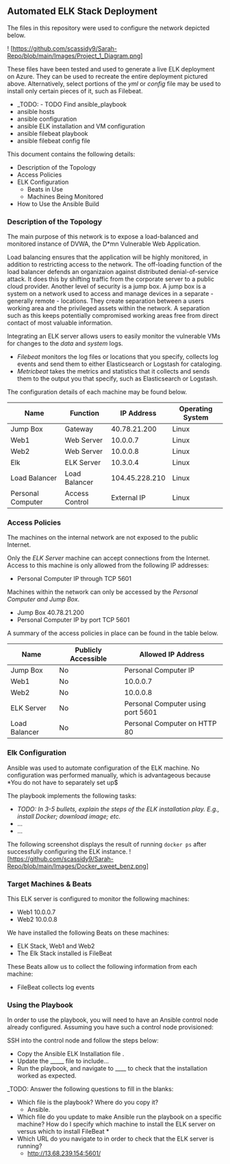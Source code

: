 ## Automated ELK Stack Deployment

The files in this repository were used to configure the network depicted below.

! [https://github.com/scassidy9/Sarah-Repo/blob/main/Images/Project_1_Diagram.png]

These files have been tested and used to generate a live ELK deployment on Azure.
They can be used to recreate the entire deployment pictured above. Alternatively, select portions of the *yml* or *config* file may be used to install only certain pieces of it, 
such as Filebeat.

  - _TODO:  - TODO Find ansible_playbook
- ansible hosts
- ansible configuration
- ansible ELK installation and VM configuration
- ansible filebeat playbook
- ansible filebeat config file

This document contains the following details:
- Description of the Topology
- Access Policies
- ELK Configuration
  - Beats in Use
  - Machines Being Monitored
- How to Use the Ansible Build


### Description of the Topology

The main purpose of this network is to expose a load-balanced and monitored instance of DVWA, the D*mn Vulnerable Web Application.

Load balancing ensures that the application will be highly monitored, in addition to restricting access to the network.
The off-loading function of the load balancer defends an organizaion against distributed denial-of-service attack. It does this by shifting traffic from the corporate server to a 
public cloud provider. 
Another level of security is a jump box. A jump box is a system on a network used to access and manage devices in a separate - generally remote - locations. They create separation between 
a users working area and the privileged assets within the network. A separation such as this keeps potentially compromised working areas free from direct contact of most valuable
information. 

Integrating an ELK server allows users to easily monitor the vulnerable VMs for changes to the *data* and *system* logs.
* *Filebeat* monitors the log files or locations that you specify, collects log events and send them to either Elasticsearch or Logstash for cataloging.
* *Metricbeat* takes the metrics and statistics that it collects and sends them to the output you that specify, such as Elasticsearch or Logstash.

The configuration details of each machine may be found below.

| Name              | Function       | IP Address     | Operating System |
|-------------------|----------------|----------------|------------------|
| Jump Box          | Gateway        | 40.78.21.200   | Linux            |
| Web1              | Web Server     | 10.0.0.7       | Linux            |
| Web2              | Web Server     | 10.0.0.8       | Linux            |
| Elk               | ELK Server     | 10.3.0.4       | Linux            |
| Load Balancer     | Load Balancer  | 104.45.228.210 | Linux            |
| Personal Computer | Access Control | External IP    | Linux            |

### Access Policies

The machines on the internal network are not exposed to the public Internet.

Only the *ELK Server* machine can accept connections from the Internet. Access to this machine is only allowed from the following IP addresses:
* Personal Computer IP through TCP 5601

Machines within the network can only be accessed by the *Personal Computer and Jump Box*.
* Jump Box 40.78.21.200
* Personal Computer IP by port TCP 5601

A summary of the access policies in place can be found in the table below.

| Name          | Publicly Accessible | Allowed IP Address                |
|---------------|---------------------|-----------------------------------|
| Jump Box      | No                  | Personal Computer IP              |
| Web1          | No                  | 10.0.0.7                          |
| Web2          | No                  | 10.0.0.8                          |
| ELK Server    | No                  | Personal Computer using port 5601 |
| Load Balancer | No                  | Personal Computer on HTTP 80      |

### Elk Configuration

Ansible was used to automate configuration of the ELK machine. No configuration was performed manually, which is advantageous because *You do not have to separately set up$


The playbook implements the following tasks:
- _TODO: In 3-5 bullets, explain the steps of the ELK installation play. E.g., install Docker; download image; etc._
- ...
- ...

The following screenshot displays the result of running `docker ps` after successfully configuring the ELK instance.
! [https://github.com/scassidy9/Sarah-Repo/blob/main/Images/Docker_sweet_benz.png]


### Target Machines & Beats
This ELK server is configured to monitor the following machines:
* Web1 10.0.0.7
* Web2 10.0.0.8

We have installed the following Beats on these machines:
* ELK Stack, Web1 and Web2
* The Elk Stack installed is FileBeat

These Beats allow us to collect the following information from each machine:
 * FileBeat collects log events

### Using the Playbook
In order to use the playbook, you will need to have an Ansible control node already configured. Assuming you have such a control node provisioned:

SSH into the control node and follow the steps below:
- Copy the Ansible ELK Installation file .
- Update the _____ file to include...
- Run the playbook, and navigate to ____ to check that the installation worked as expected.

_TODO: Answer the following questions to fill in the blanks:
* Which file is the playbook? Where do you copy it?
  * Ansible. 
* Which file do you update to make Ansible run the playbook on a specific machine? How do I specify which machine to install the ELK server on versus which to install FileBeat
  * 
* Which URL do you navigate to in order to check that the ELK server is running?
  *  http://13.68.239.154:5601/
